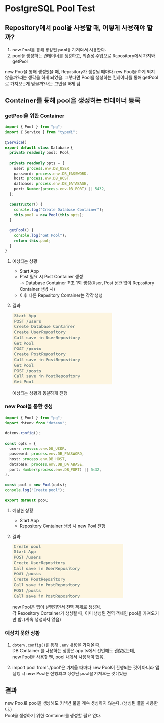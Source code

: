 # PostgreSQL Pool Test

## Repository에서 pool을 사용할 때, 어떻게 사용해야 할까?

1. new Pool을 통해 생성된 pool을 가져와서 사용한다.
2. pool을 생성하는 컨테이너를 생성하고, 의존성 주입으로 Repository에서 가져와 getPool

new Pool을 통해 생성했을 때, Repository가 생성될 때마다 new Pool을 하게 되지 않을까?라는 생각을 하게 되었음. 그렇다면 Pool을 생성하는 컨테이너를 통해 getPool로 가져오는게 맞을까?라는 고민을 하게 됨.

## Container를 통해 pool을 생성하는 컨테이너 등록

### getPool을 위한 Container

```ts
import { Pool } from "pg";
import { Service } from "typedi";

@Service()
export default class Database {
  private readonly pool: Pool;

  private readonly opts = {
    user: process.env.DB_USER,
    password: process.env.DB_PASSWORD,
    host: process.env.DB_HOST,
    database: process.env.DB_DATABASE,
    port: Number(process.env.DB_PORT) || 5432,
  };

  constructor() {
    console.log("Create Database Container");
    this.pool = new Pool(this.opts);
  }

  getPool() {
    console.log("Get Pool");
    return this.pool;
  }
}
```

1. 예상되는 상황

   - Start App
   - Post 필요 시 Post Container 생성 \
      -> Database Container 최초 1회 생성(User, Post 상관 없이 Repository Container 생성 시)
   - 이후 다른 Repository Container는 각각 생성

2. 결과

   ![컨테이너 생성 결과](./images/Use-Container.png)

   예상되는 상황과 동일하게 진행

### new Pool을 통한 생성

```ts
import { Pool } from "pg";
import dotenv from "dotenv";

dotenv.config();

const opts = {
  user: process.env.DB_USER,
  password: process.env.DB_PASSWORD,
  host: process.env.DB_HOST,
  database: process.env.DB_DATABASE,
  port: Number(process.env.DB_PORT) || 5432,
};

const pool = new Pool(opts);
console.log("Create pool");

export default pool;
```

1. 예상한 상황

   - Start App
   - Repository Container 생성 시 new Pool 진행

2. 결과

   ![new Pool 결과](./images/Use-new-Pool.png)

   new Pool은 앱이 실행되면서 전역 객체로 생성됨. \
   각 Repository Container가 생성될 때, 이미 생성된 전역 객체인 pool을 가져오기만 함. (계속 생성하지 않음)

### 예상치 못한 상황

1. `dotenv.config()`를 통해 `.env` 내용을 가져올 때, \
   DB Container 를 사용하는 상황은 app.ts에서 선언해도 괜찮았는데, \
   new Pool을 사용할 땐, pool 내에서 사용해야 했음.

2. import pool from './pool'은 가져올 때마다 new Pool이 진행되는 것이 아니라 앱 실행 시 new Pool은 진행되고 생성된 pool을 가져오는 것이었음

## 결과

new Pool로 pool을 생성해도 커넥션 풀을 계속 생성하지 않는다. (생성된 풀을 사용한다.) \
Pool을 생성하기 위한 Container를 생성할 필요 없다.
